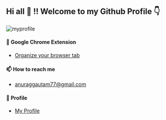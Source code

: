 ## Hi all 👋 !! Welcome to my Github Profile :point_down:

![myprofile](/myprofile.png)



#### 🔭 Google Chrome Extension 
 -  [Organize your browser tab](https://bit.ly/391jVrZ)
####  📫 How to reach me
 - anuraggautam77@gmail.com
#### :man: Profile 
 -  [My Profile](http://anuraggautam77.github.io/)

<!--

Here are some ideas to get you started:

- 🔭 I’m currently working on ...
- 🌱 I’m currently learning ...
- 👯 I’m looking to collaborate on ...
- 🤔 I’m looking for help with ...
- 💬 Ask me about ...
- 📫 How to reach me: ...
- 😄 Pronouns: ... 👋
- ⚡ Fun fact: ...
 -->
